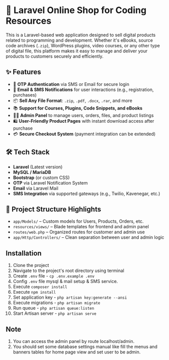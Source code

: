 # 🛒 Laravel Online Shop for Coding Resources

This is a Laravel-based web application designed to sell digital products related to programming and development. Whether it's eBooks, source code archives (`.zip`), WordPress plugins, video courses, or any other type of digital file, this platform makes it easy to manage and deliver your products to customers securely and efficiently.

## ✨ Features

- 🔐 **OTP Authentication** via SMS or Email for secure login  
- 📩 **Email & SMS Notifications** for user interactions (e.g., registration, purchases)  
- 📦 **Sell Any File Format**: `.zip`, `.pdf`, `.docx`, `.rar`, and more  
- 📚 **Support for Courses, Plugins, Code Snippets, and eBooks**  
- 🧑‍💼 **Admin Panel** to manage users, orders, files, and product listings  
- 🛍️ **User-Friendly Product Pages** with instant download access after purchase  
- 💳 **Secure Checkout System** (payment integration can be extended)  

## 🛠️ Tech Stack

- **Laravel** (Latest version)  
- **MySQL / MariaDB**  
- **Bootstrap** (or custom CSS)  
- **OTP** via Laravel Notification System  
- **Email** via Laravel Mail  
- **SMS Integration** via supported gateways (e.g., Twilio, Kavenegar, etc.)

## 📂 Project Structure Highlights

- `app/Models/` – Custom models for Users, Products, Orders, etc.  
- `resources/views/` – Blade templates for frontend and admin panel  
- `routes/web.php` – Organized routes for customer and admin use  
- `app/Http/Controllers/` – Clean separation between user and admin logic


## Installation
1. Clone the project
2. Navigate to the project's root directory using terminal
3. Create `.env` file - `cp .env.example .env`
4. Config `.env` file mysql & mail setup & SMS service.
5. Execute `composer install`
6. Execute `npm install`
7. Set application key - `php artisan key:generate --ansi`
8. Execute migrations - `php artisan migrate`
9. Run queue - `php artisan queue:listen`
10. Start Artisan server - `php artisan serve`

## Note
1. You can access the admin panel by route localhost/admin.
2. You should set some database settings manual like fill the menus and banners tables for home page view and set user to be admin.